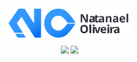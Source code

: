 <p align="center">
	<img src="logo.svg" width="250px">
</p>
<p align="center">
	<a href="https://www.linkedin.com/in/natanael-oliveira-martins/"><img src="https://img.shields.io/badge/linkedin-blue?style=for-the-badge&logo=linkedin&logoColor=white&logoWidth" width="100px"></a>
	<a href="http://natanael-oliveira.github.io/"><img src="https://img.shields.io/badge/rocketseat-blue?style=for-the-badge&logo=Portfólio&logoColor=white&logoWidth" width="100px"></a>
</p>
